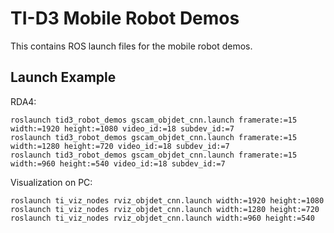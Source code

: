 TI-D3 Mobile Robot Demos
========================
This contains ROS launch files for the mobile robot demos.


## Launch Example
RDA4:
```
roslaunch tid3_robot_demos gscam_objdet_cnn.launch framerate:=15 width:=1920 height:=1080 video_id:=18 subdev_id:=7
roslaunch tid3_robot_demos gscam_objdet_cnn.launch framerate:=15 width:=1280 height:=720 video_id:=18 subdev_id:=7
roslaunch tid3_robot_demos gscam_objdet_cnn.launch framerate:=15 width:=960 height:=540 video_id:=18 subdev_id:=7
```

Visualization on PC:
```
roslaunch ti_viz_nodes rviz_objdet_cnn.launch width:=1920 height:=1080
roslaunch ti_viz_nodes rviz_objdet_cnn.launch width:=1280 height:=720
roslaunch ti_viz_nodes rviz_objdet_cnn.launch width:=960 height:=540
```
